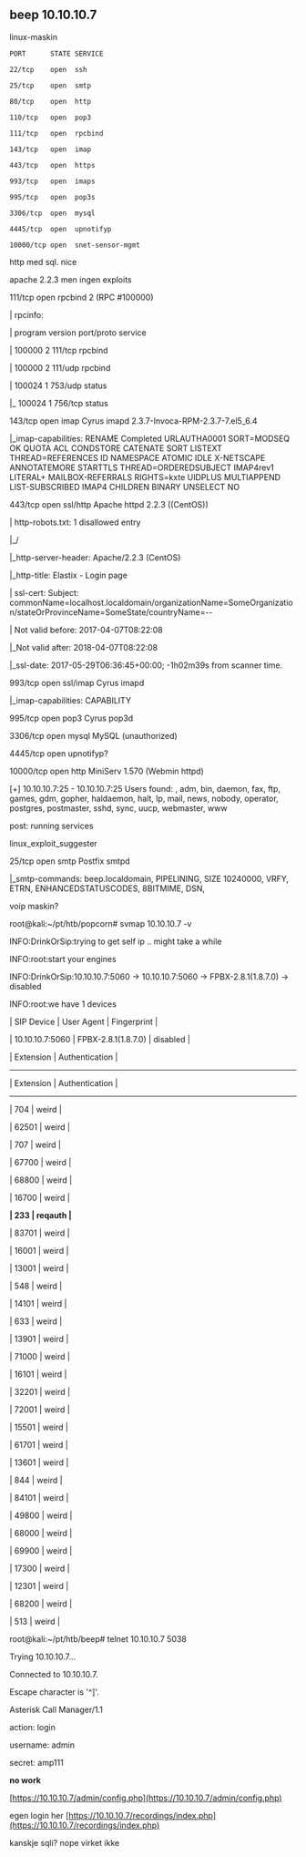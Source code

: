 ## beep 10.10.10.7

linux-maskin

`PORT      STATE SERVICE`

`22/tcp    open  ssh`

`25/tcp    open  smtp`

`80/tcp    open  http`

`110/tcp   open  pop3`

`111/tcp   open  rpcbind`

`143/tcp   open  imap`

`443/tcp   open  https`

`993/tcp   open  imaps`

`995/tcp   open  pop3s`

`3306/tcp  open  mysql`

`4445/tcp  open  upnotifyp`

`10000/tcp open  snet-sensor-mgmt`

http med sql. nice

apache 2.2.3 men ingen exploits

111/tcp   open  rpcbind    2 \(RPC \#100000\)

\| rpcinfo:

\|   program version   port/proto  service

\|   100000  2            111/tcp  rpcbind

\|   100000  2            111/udp  rpcbind

\|   100024  1            753/udp  status

\|\_  100024  1            756/tcp  status

143/tcp   open  imap       Cyrus imapd 2.3.7-Invoca-RPM-2.3.7-7.el5\_6.4

\|\_imap-capabilities: RENAME Completed URLAUTHA0001 SORT=MODSEQ OK QUOTA ACL CONDSTORE CATENATE SORT LISTEXT THREAD=REFERENCES ID NAMESPACE ATOMIC IDLE X-NETSCAPE ANNOTATEMORE STARTTLS THREAD=ORDEREDSUBJECT IMAP4rev1 LITERAL+ MAILBOX-REFERRALS RIGHTS=kxte UIDPLUS MULTIAPPEND LIST-SUBSCRIBED IMAP4 CHILDREN BINARY UNSELECT NO

443/tcp   open  ssl/http   Apache httpd 2.2.3 \(\(CentOS\)\)

\| http-robots.txt: 1 disallowed entry

\|\_/

\|\_http-server-header: Apache/2.2.3 \(CentOS\)

\|\_http-title: Elastix - Login page

\| ssl-cert: Subject: commonName=localhost.localdomain/organizationName=SomeOrganization/stateOrProvinceName=SomeState/countryName=--

\| Not valid before: 2017-04-07T08:22:08

\|\_Not valid after:  2018-04-07T08:22:08

\|\_ssl-date: 2017-05-29T06:36:45+00:00; -1h02m39s from scanner time.

993/tcp   open  ssl/imap   Cyrus imapd

\|\_imap-capabilities: CAPABILITY

995/tcp   open  pop3       Cyrus pop3d

3306/tcp  open  mysql      MySQL \(unauthorized\)

4445/tcp  open  upnotifyp?

10000/tcp open  http       MiniServ 1.570 \(Webmin httpd\)

\[+\] 10.10.10.7:25         - 10.10.10.7:25 Users found: , adm, bin, daemon, fax, ftp, games, gdm, gopher, haldaemon, halt, lp, mail, news, nobody, operator, postgres, postmaster, sshd, sync, uucp, webmaster, www

post: running services

linux\_exploit\_suggester

25/tcp    open  smtp       Postfix smtpd

\|\_smtp-commands: beep.localdomain, PIPELINING, SIZE 10240000, VRFY, ETRN, ENHANCEDSTATUSCODES, 8BITMIME, DSN,

voip maskin?

root@kali:~/pt/htb/popcorn\# svmap 10.10.10.7 -v

INFO:DrinkOrSip:trying to get self ip .. might take a while

INFO:root:start your engines

INFO:DrinkOrSip:10.10.10.7:5060    -&gt;    10.10.10.7:5060    -&gt;    FPBX-2.8.1\(1.8.7.0\)    -&gt;    disabled

INFO:root:we have 1 devices

\| SIP Device      \| User Agent          \| Fingerprint \|

\| 10.10.10.7:5060 \| FPBX-2.8.1\(1.8.7.0\) \| disabled    \|

\| Extension \| Authentication \|

---

\| Extension \| Authentication \|

------------------------------

\| 704       \| weird          \|

\| 62501     \| weird          \|

\| 707       \| weird          \|

\| 67700     \| weird          \|

\| 68800     \| weird          \|

\| 16700     \| weird          \|

**\| 233       \| reqauth        \|**

\| 83701     \| weird          \|

\| 16001     \| weird          \|

\| 13001     \| weird          \|

\| 548       \| weird          \|

\| 14101     \| weird          \|

 \| 633       \| weird          \|

\| 13901     \| weird          \|

\| 71000     \| weird          \|

\| 16101     \| weird          \|

\| 32201     \| weird          \|

\| 72001     \| weird          \|

\| 15501     \| weird          \|

\| 61701     \| weird          \|

\| 13601     \| weird          \|

\| 844       \| weird          \|

\| 84101     \| weird          \|

\| 49800     \| weird          \|

\| 68000     \| weird          \|

\| 69900     \| weird          \|

\| 17300     \| weird          \|

\| 12301     \| weird          \|

\| 68200     \| weird          \|

\| 513       \| weird          \|



root@kali:~/pt/htb/beep\# telnet 10.10.10.7 5038

Trying 10.10.10.7...

Connected to 10.10.10.7.

Escape character is '^\]'.

Asterisk Call Manager/1.1

action: login

username: admin

secret: amp111

**no work**



[https://10.10.10.7/admin/config.php](https://10.10.10.7/admin/config.php)

egen login her [https://10.10.10.7/recordings/index.php](https://10.10.10.7/recordings/index.php)

kanskje sqli? nope virket ikke


